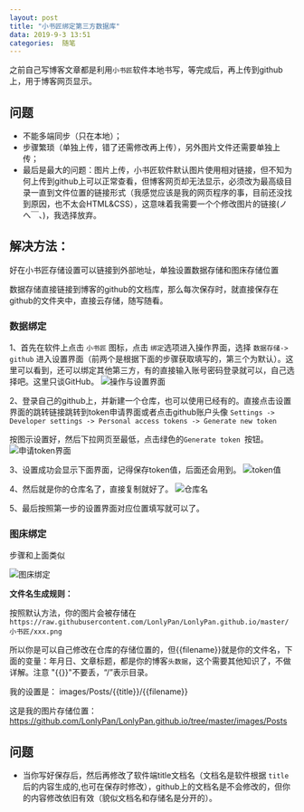 ```yaml
---
layout: post
title: "小书匠绑定第三方数据库"
data: 2019-9-3 13:51
categories:  随笔
---
```


之前自己写博客文章都是利用`小书匠`软件本地书写，等完成后，再上传到github上，用于博客网页显示。

## 问题

* 不能多端同步（只在本地）；
* 步骤繁琐（单独上传，错了还需修改再上传），另外图片文件还需要单独上传；
* 最后是最大的问题：图片上传，小书匠软件默认图片使用相对链接，但不知为何上传到github上可以正常查看，但博客网页却无法显示，必须改为最高级目录一直到文件位置的链接形式（我感觉应该是我的网页程序的事，目前还没找到原因，也不太会HTML&CSS），这意味着我需要一个个修改图片的链接(ノへ￣、)，我选择放弃。

## 解决方法：

好在小书匠存储设置可以链接到外部地址，单独设置数据存储和图床存储位置

数据存储直接链接到博客的github的文档库，那么每次保存时，就直接保存在github的文件夹中，直接云存储，随写随看。

### 数据绑定

1、首先在软件上点击 `小书匠` 图标，点击 `绑定`选项进入操作界面，选择 `数据存储-> github` 进入设置界面（前两个是根据下面的步骤获取填写的，第三个为默认）。这里可以看到，还可以绑定其他第三方，有的直接输入账号密码登录就可以，自己选择吧。这里只谈GitHub。
![操作与设置界面](https://raw.githubusercontent.com/LonlyPan/LonlyPan.github.io/master/images/Posts/小书匠绑定第三方数据库/1567696458729.png)


2、登录自己的github上，并新建一个仓库，也可以使用已经有的。直接点击设置界面的跳转链接跳转到token申请界面或者点击github账户头像 `Settings -> Developer settings -> Personal access tokens -> Generate new token `

按图示设置好，然后下拉网页至最低，点击绿色的`Generate token `按钮。
![申请token界面](https://raw.githubusercontent.com/LonlyPan/LonlyPan.github.io/master/images/Posts/小书匠绑定第三方数据库/1567695427415.png)

3、设置成功会显示下面界面，记得保存token值，后面还会用到。
![token值](https://raw.githubusercontent.com/LonlyPan/LonlyPan.github.io/master/images/Posts/小书匠绑定第三方数据库/1567695914382.png)

4、然后就是你的仓库名了，直接复制就好了。
![仓库名](https://raw.githubusercontent.com/LonlyPan/LonlyPan.github.io/master/images/Posts/小书匠绑定第三方数据库/1567696155700.png)

5、最后按照第一步的设置界面对应位置填写就可以了。


### 图床绑定

步骤和上面类似

![图床绑定](https://raw.githubusercontent.com/LonlyPan/LonlyPan.github.io/master/images/Posts/小书匠绑定第三方数据库/1567697820062.png)

**文件名生成规则：**

按照默认方法，你的图片会被存储在 `
https://raw.githubusercontent.com/LonlyPan/LonlyPan.github.io/master/小书匠/xxx.png`

所以你是可以自己修改在仓库的存储位置的，但{{filename}}就是你的文件名，下面的变量：年月日、文章标题，都是你的博客`头数据`，这个需要其他知识了，不做详解。注意 "{{}}"不要丢，“/”表示目录。

我的设置是：
images/Posts/{{title}}/{{filename}}

这是我的图片存储位置：
https://github.com/LonlyPan/LonlyPan.github.io/tree/master/images/Posts

## 问题

* 当你写好保存后，然后再修改了软件端title文档名（文档名是软件根据 `title`后的内容生成的,也可在保存时修改），github上的文档名是不会修改的，但你的内容修改依旧有效（貌似文档名和存储名是分开的）。





